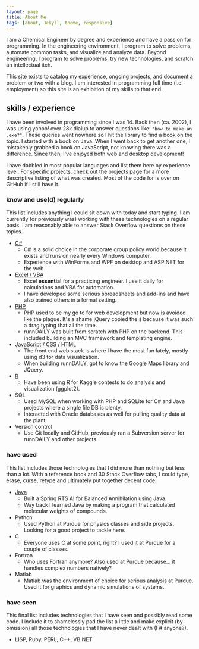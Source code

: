 ```yaml
---
layout: page
title: About Me
tags: [about, Jekyll, theme, responsive]
---
```


I am a Chemical Engineer by degree and experience and have a passion for programming.  In the engineering environment, I program to solve problems, automate common tasks, and visualize and analyze data.  Beyond engineering, I program to solve problems, try new technologies, and scratch an intellectual itch.

This site exists to catalog my experience, ongoing projects, and document a problem or two with a blog.  I am interested in programming full time (i.e. employment) so this site is an exhibition of my skills to that end.

## skills / experience
I have been involved in programming since I was 14.  Back then (ca. 2002), I was using yahoo! over 28k dialup to answer questions like: ``"how to make an .exe?"``.  These queries went nowhere so I hit the library to find a book on the topic.  I started with a book on Java.  When I went back to get another one, I mistakenly grabbed a book on JavaScript, not knowing there was a difference.  Since then, I've enjoyed both web and desktop development!

I have dabbled in most popular languages and list them here by experience level.  For specific projects, check out the projects page for a more descriptive listing of what was created.  Most of the code for is over on GitHub if I still have it.

### know and use(d) regularly
This list includes anything I could sit down with today and start typing.  I am currently (or previously was) working with these technologies on a regular basis.  I am reasonably able to answer Stack Overflow questions on these topics.

 - [C#][1]
   - C# is a solid choice in the corporate group policy world because it exists and runs on nearly every Windows computer.
   - Experience with WinForms and WPF on desktop and ASP.NET for the web
 - [Excel / VBA](/project/excel/)
   - Excel **essential** for a practicing engineer.  I use it daily for calculations and VBA for automation.
   - I have developed some serious spreadsheets and add-ins and have also trained others in a formal setting.
 - [PHP](/project/runndaily-portfolio-page/)
   - PHP used to be my go to for web development but now is avoided like the plague.  It's a shame jQuery copied the `$` because it was such a drag typing that all the time.
   - runnDAILY was built from scratch with PHP on the backend.  This included building an MVC framework and templating engine.
 - [JavaScript / CSS / HTML](/project/html-css-javascript/)
     - The front end web stack is where I have the most fun lately, mostly using d3 for data visualization.
     - When building runnDAILY, got to know the Google Maps library and JQuery.
 - [R](/project/kaggle-contest-portfolio/)
   - Have been using R for Kaggle contests to do analysis and visualization (ggplot2).
 - SQL
   - Used MySQL when working with PHP and SQLite for C# and Java projects where a single file DB is plenty.
   - Interacted with Oracle databases as well for pulling quality data at the plant.
 - Version control
   - Use Git locally and GitHub, previously ran a Subversion server for runnDAILY and other projects.

### have used
This list includes those technologies that I did more than nothing but less than a lot.  With a reference book and 30 Stack Overflow tabs, I could type, erase, curse, retype and ultimately put together decent code.

 - [Java](/project/java-and-spring-rts-ai/)
   - Built a Spring RTS AI for Balanced Annihilation using Java.
   - Way back I learned Java by making a program that calculated molecular weights of compounds.
 - Python
   - Used Python at Purdue for physics classes and side projects.  Looking for a good project to tackle here.
 - C
   - Everyone uses C at some point, right?  I used it at Purdue for a couple of classes.
 - Fortran
   - Who uses Fortran anymore?  Also used at Purdue because... it handles complex numbers natively?
 - Matlab
   - Matlab was the environment of choice for serious analysis at Purdue.  Used it for graphics and dynamic simulations of systems.

### have seen
This final list includes technologies that I have seen and possibly read some code.  I include it to shamelessly pad the list a little and make explicit (by omission) all those technologies that I have never dealt with (F# anyone?).

 - LISP, Ruby, PERL, C++, VB.NET

[1]: /project/c(sharp)-portfolio-page/
